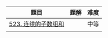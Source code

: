 | 题目                                                         | 题解 | 难度 |
| ------------------------------------------------------------ | ---- | ---- |
| [523. 连续的子数组和](https://leetcode-cn.com/problems/continuous-subarray-sum/) |      | 中等 |
|                                                              |      |      |

